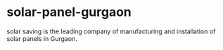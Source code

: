 # solar-panel-gurgaon
solar saving is the leading company of manufacturing and installation of solar panels in Gurgaon.
